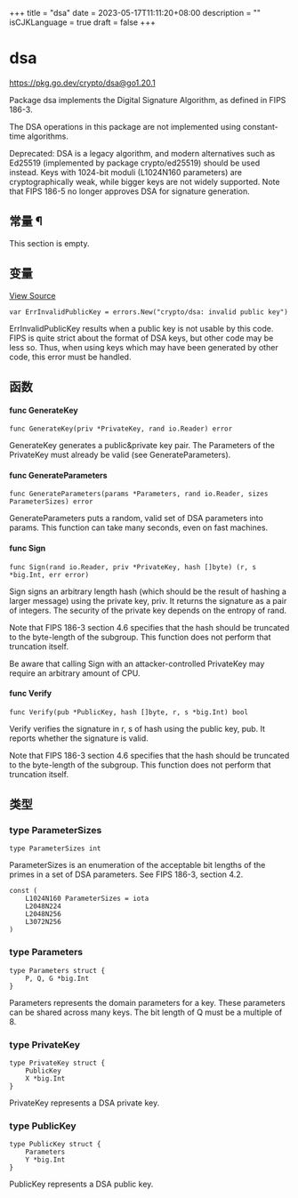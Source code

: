 +++
title = "dsa"
date = 2023-05-17T11:11:20+08:00
description = ""
isCJKLanguage = true
draft = false
+++
# dsa

https://pkg.go.dev/crypto/dsa@go1.20.1



Package dsa implements the Digital Signature Algorithm, as defined in FIPS 186-3.

The DSA operations in this package are not implemented using constant-time algorithms.

Deprecated: DSA is a legacy algorithm, and modern alternatives such as Ed25519 (implemented by package crypto/ed25519) should be used instead. Keys with 1024-bit moduli (L1024N160 parameters) are cryptographically weak, while bigger keys are not widely supported. Note that FIPS 186-5 no longer approves DSA for signature generation.













## 常量 ¶

This section is empty.

## 变量

[View Source](https://cs.opensource.google/go/go/+/go1.20.1:src/crypto/dsa/dsa.go;l=46)

```
var ErrInvalidPublicKey = errors.New("crypto/dsa: invalid public key")
```

ErrInvalidPublicKey results when a public key is not usable by this code. FIPS is quite strict about the format of DSA keys, but other code may be less so. Thus, when using keys which may have been generated by other code, this error must be handled.

## 函数

#### func GenerateKey 

```
func GenerateKey(priv *PrivateKey, rand io.Reader) error
```

GenerateKey generates a public&private key pair. The Parameters of the PrivateKey must already be valid (see GenerateParameters).

#### func GenerateParameters 

```
func GenerateParameters(params *Parameters, rand io.Reader, sizes ParameterSizes) error
```

GenerateParameters puts a random, valid set of DSA parameters into params. This function can take many seconds, even on fast machines.

#### func Sign 

```
func Sign(rand io.Reader, priv *PrivateKey, hash []byte) (r, s *big.Int, err error)
```

Sign signs an arbitrary length hash (which should be the result of hashing a larger message) using the private key, priv. It returns the signature as a pair of integers. The security of the private key depends on the entropy of rand.

Note that FIPS 186-3 section 4.6 specifies that the hash should be truncated to the byte-length of the subgroup. This function does not perform that truncation itself.

Be aware that calling Sign with an attacker-controlled PrivateKey may require an arbitrary amount of CPU.

#### func Verify 

```
func Verify(pub *PublicKey, hash []byte, r, s *big.Int) bool
```

Verify verifies the signature in r, s of hash using the public key, pub. It reports whether the signature is valid.

Note that FIPS 186-3 section 4.6 specifies that the hash should be truncated to the byte-length of the subgroup. This function does not perform that truncation itself.

## 类型

### type ParameterSizes 

```
type ParameterSizes int
```

ParameterSizes is an enumeration of the acceptable bit lengths of the primes in a set of DSA parameters. See FIPS 186-3, section 4.2.

```
const (
	L1024N160 ParameterSizes = iota
	L2048N224
	L2048N256
	L3072N256
)
```

### type Parameters 

```
type Parameters struct {
	P, Q, G *big.Int
}
```

Parameters represents the domain parameters for a key. These parameters can be shared across many keys. The bit length of Q must be a multiple of 8.

### type PrivateKey 

```
type PrivateKey struct {
	PublicKey
	X *big.Int
}
```

PrivateKey represents a DSA private key.

### type PublicKey 

```
type PublicKey struct {
	Parameters
	Y *big.Int
}
```

PublicKey represents a DSA public key.